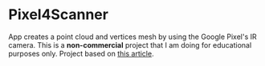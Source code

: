 # Pixel4Scanner

App creates a point cloud and vertices mesh by using the Google Pixel's IR camera.
This is a **non-commercial** project that I am doing for educational purposes only. Project based on [this article](https://ai.googleblog.com/2020/04/udepth-real-time-3d-depth-sensing-on.html).